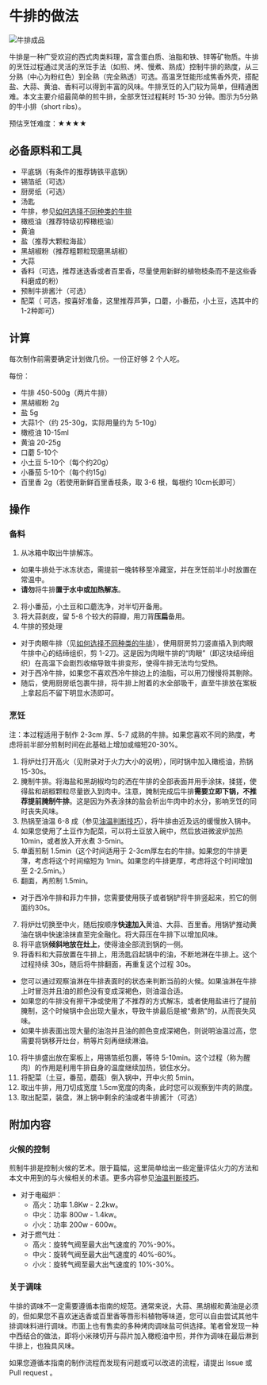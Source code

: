 
# 牛排的做法

![牛排成品](./牛排.jpg)

牛排是一种广受欢迎的西式肉类料理，富含蛋白质、油脂和铁、锌等矿物质。牛排的烹饪过程通过灵活的烹饪手法（如煎、烤、慢煮、熟成）控制牛排的熟度，从三分熟（中心为粉红色）到全熟（完全熟透）可选。高温烹饪能形成焦香外壳，搭配盐、大蒜、黄油、香料可以得到丰富的风味。牛排烹饪的入门较为简单，但精通困难。本文主要介绍最简单的煎牛排，全部烹饪过程耗时 15-30 分钟。图示为5分熟的牛小排（short ribs）。

预估烹饪难度：★★★★

## 必备原料和工具

- 平底锅（有条件的推荐铸铁平底锅）
- 锡箔纸（可选）
- 厨房纸（可选）
- 汤匙
- 牛排，参见[如何选择不同种类的牛排](https://zhuanlan.zhihu.com/p/72352426)
- 橄榄油（推荐特级初榨橄榄油）
- 黄油
- 盐（推荐大颗粒海盐）
- 黑胡椒粉（推荐粗颗粒现磨黑胡椒）
- 大蒜
- 香料（可选，推荐迷迭香或者百里香，尽量使用新鲜的植物枝条而不是这些香料磨成的粉）
- 预制牛排酱汁（可选）
- 配菜（ 可选，按喜好准备，这里推荐芦笋，口蘑，小番茄，小土豆，选其中的1-2种即可）

## 计算

每次制作前需要确定计划做几份。一份正好够 2 个人吃。

每份：

- 牛排 450-500g（两片牛排）
- 黑胡椒粉 2g
- 盐 5g
- 大蒜1个（约 25-30g，实际用量约为 5-10g）
- 橄榄油 10-15ml
- 黄油 20-25g
- 口蘑 5-10个
- 小土豆 5-10个（每个约20g）
- 小番茄 5-10个（每个约15g）
- 百里香 2g（若使用新鲜百里香枝条，取 3-6 根，每根约 10cm长即可）

## 操作

### 备料

1. 从冰箱中取出牛排解冻。

  - 如果牛排处于冰冻状态，需提前一晚转移至冷藏室，并在烹饪前半小时放置在常温中。
  - **请勿**将牛排**置于水中或加热解冻**。

2. 将小番茄，小土豆和口蘑洗净，对半切开备用。
3. 将大蒜剥皮，留 5-8 个较大的蒜瓣，用刀背**压扁**备用。
4. 牛排的预处理

  - 对于肉眼牛排（见[如何选择不同种类的牛排](https://zhuanlan.zhihu.com/p/72352426)），使用厨房剪刀竖直插入到肉眼牛排中心的结缔组织，剪 1-2刀。这是因为肉眼牛排的“肉眼”（即这块结缔组织）在高温下会剧烈收缩导致牛排变形，使得牛排无法均匀受热。
  - 对于西冷牛排，如果您不喜欢西冷牛排边上的油脂，可以用刀慢慢将其剔除。
  - 随后，使用厨房纸包裹牛排，将牛排上附着的水全部吸干，直至牛排放在案板上拿起后不留下明显水渍即可。

### 烹饪

 注：本过程适用于制作 2-3cm 厚、5-7 成熟的牛排。如果您喜欢不同的熟度，考虑将前半部分煎制时间在此基础上增加或缩短20-30%。
 
1. 将炉灶打开高火（见附录对于火力大小的说明），同时锅中加入橄榄油，热锅 15-30s。
2. 腌制牛排。将海盐和黑胡椒均匀的洒在牛排的全部表面并用手涂抹，揉搓，使得盐和胡椒颗粒尽量嵌入到肉中。注意，腌制完成后牛排**需要立即下锅，不推荐提前腌制牛排**。这是因为外表涂抹的盐会析出牛肉中的水分，影响烹饪的同时丧失风味。
3. 热锅至油温 6-8 成（参见[油温判断技巧](./../../../tips/advanced/油温判断技巧)），将牛排由近及远的缓慢放入锅中。
4. 如果您使用了土豆作为配菜，可以将土豆放入碗中，然后放进微波炉加热 10min，或者放入开水煮 3-5min。
5. 单面煎制 1.5min（这个时间适用于 2-3cm厚左右的牛排。如果您的牛排更薄，考虑将这个时间缩短为 1min。如果您的牛排更厚，考虑将这个时间增加至 2-2.5min。）
6. 翻面，再煎制 1.5min。

  - 对于西冷牛排和菲力牛排，您需要使用筷子或者锅铲将牛排竖起来，煎它的侧面约30s。

7. 将炉灶切换至中火，随后按顺序**快速加入**黄油、大蒜、百里香。用锅铲推动黄油在锅中快速涂抹直至完全融化。将大蒜压在牛排下以增加风味。
8. 将平底锅**倾斜地放在灶上**，使得油全部流到锅的一侧。
9.  将香料和大蒜放置在牛排上，用汤匙舀起锅中的油，不断地淋在牛排上。这个过程持续 30s，随后将牛排翻面，再重复这个过程 30s。

  - 您可以通过观察油淋在牛排表面时的状态来判断当前的火候。如果油淋在牛排上时冒泡并且油的颜色没有变成深褐色，则油温合适。
  - 如果您的牛排没有擦干净或使用了不推荐的方式解冻，或者使用盐进行了提前腌制，这个时候锅中会出现大量水，导致牛排最后是被“煮熟”的，从而丧失风味。
  - 如果牛排表面出现大量的油泡并且油的颜色变成深褐色，则说明油温过高，您需要将锅移开灶台，稍等片刻再继续淋油。
10. 将牛排盛出放在案板上，用锡箔纸包裹，等待 5-10min。这个过程（称为醒肉）的作用是利用牛排自身的温度继续加热，锁住水分。
11. 将配菜（土豆，番茄，蘑菇）倒入锅中，开中火煎 5min。
12. 取出牛排，用刀切成宽度 1.5cm宽度的肉条，此时您可以观察到牛肉的熟度。
13. 取出配菜，装盘，淋上锅中剩余的油或者牛排酱汁（可选）

## 附加内容

### 火候的控制

煎制牛排是控制火候的艺术。限于篇幅，这里简单给出一些定量评估火力的方法和本文中用到的与火候相关的术语。更多内容参见[油温判断技巧](./../../../tips/advanced/油温判断技巧)。

- 对于电磁炉：
  - 高火：功率 1.8Kw - 2.2kw。
  - 中火：功率 800w - 1.4kw。  
  - 小火：功率 200w - 600w。
- 对于燃气灶：
  - 高火：旋转气阀至最大出气速度的 70%-90%。
  - 中火：旋转气阀至最大出气速度的 40%-60%。
  - 小火：旋转气阀至最大出气速度的 10%-30%。

### 关于调味

牛排的调味不一定需要遵循本指南的规范。通常来说，大蒜、黑胡椒和黄油是必须的，但如果您不喜欢迷迭香或百里香等唇形科植物等味道，您可以自由尝试其他牛排调味料进行调味。市面上也有售卖的多种烤肉调味盐可供选择。笔者曾发现一种中西结合的做法，即将小米辣切开与蒜片加入橄榄油中煎，并作为调味在最后淋到牛排上，也独具风味。

如果您遵循本指南的制作流程而发现有问题或可以改进的流程，请提出 Issue 或 Pull request 。

